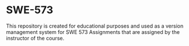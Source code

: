 # SWE-573
This repository is created for educational purposes and used as a version management system for SWE 573 Assignments that are assigned by the instructor of the course.
